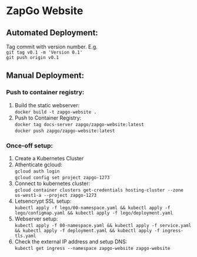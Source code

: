 ZapGo Website
=============
Automated Deployment:
-----------------
Tag commit with version number. E.g.  
`git tag v0.1 -m 'Version 0.1'`  
`git push origin v0.1`  
	
Manual Deployment:
------------------
### Push to container registry:
1. Build the static webserver:  
   `docker build -t zapgo-website .`  
2. Push to Container Registry:  
   `docker tag docs-server zapgo/zapgo-website:latest`  
   `docker push zapgo/zapgo-website:latest`  
   
### Once-off setup:
1. Create a Kubernetes Cluster
2. Athenticate gcloud:  
	`gcloud auth login`  
	`gcloud config set project zapgo-1273`  
3. Connect to kubernetes cluster:  
	`gcloud container clusters get-credentials hosting-cluster --zone us-west1-a --project zapgo-1273`  
4. Letsencrypt SSL setup:  
	  `kubectl apply -f lego/00-namespace.yaml && kubectl apply -f lego/configmap.yaml && kubectl apply -f lego/deployment.yaml`  
5. Webserver setup:  
  	`kubectl apply -f 00-namespace.yaml && kubectl apply -f service.yaml && kubectl apply -f deployment.yaml && kubectl apply -f ingress-tls.yaml`  
6. Check the external IP address and setup DNS:  
   `kubectl get ingress --namespace zapgo-website zapgo-website`  
